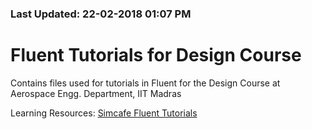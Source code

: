 ### Last Updated: 22-02-2018 01:07 PM

# Fluent Tutorials for Design Course
Contains files used for tutorials in Fluent for the Design Course at Aerospace Engg. Department, IIT Madras

Learning Resources: [Simcafe Fluent Tutorials](https://confluence.cornell.edu/display/SIMULATION/FLUENT+-+Flow+over+an+Airfoil)